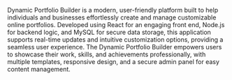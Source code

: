 Dynamic Portfolio Builder is a modern, user-friendly platform built to help individuals and businesses effortlessly create and manage customizable online portfolios. Developed using React for an engaging front end, Node.js for backend logic, and MySQL for secure data storage, this application supports real-time updates and intuitive customization options, providing a seamless user experience. The Dynamic Portfolio Builder empowers users to showcase their work, skills, and achievements professionally, with multiple templates, responsive design, and a secure admin panel for easy content management.
